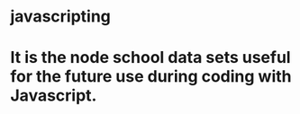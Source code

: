 # javascripting
# It is the node school data sets useful for the future use during coding with Javascript.
